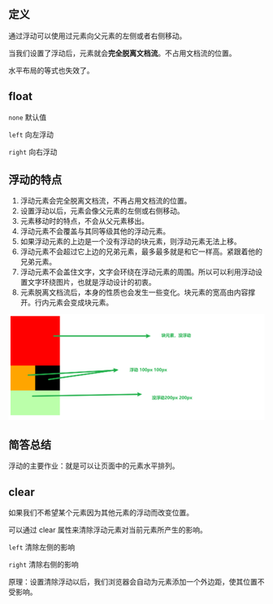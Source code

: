 ## 定义

通过浮动可以使用过元素向父元素的左侧或者右侧移动。

当我们设置了浮动后，元素就会**完全脱离文档流**。不占用文档流的位置。

水平布局的等式也失效了。

## float

`none`  默认值

`left`  向左浮动

`right`  向右浮动

## 浮动的特点

1. 浮动元素会完全脱离文档流，不再占用文档流的位置。
2. 设置浮动以后，元素会像父元素的左侧或右侧移动。
3. 元素移动时的特点，不会从父元素移出。
4. 浮动元素不会覆盖与其同等级其他的浮动元素。
5. 如果浮动元素的上边是一个没有浮动的块元素，则浮动元素无法上移。
6. 浮动元素不会超过它上边的兄弟元素，最多最多就是和它一样高。紧跟着他的兄弟元素。
7. 浮动元素不会盖住文字，文字会环绕在浮动元素的周围。所以可以利用浮动设置文字环绕图片，也就是浮动设计的初衷。
8. 元素脱离文档流后，本身的性质也会发生一些变化。块元素的宽高由内容撑开。行内元素会变成块元素。

![image-20220423115703302](images/image-20220423115703302-16506862248931.png)

## 简答总结

浮动的主要作业：就是可以让页面中的元素水平排列。

## clear

如果我们不希望某个元素因为其他元素的浮动而改变位置。

可以通过 clear 属性来清除浮动元素对当前元素所产生的影响。

`left`  清除左侧的影响

`right`  清除右侧的影响

原理：设置清除浮动以后，我们浏览器会自动为元素添加一个外边距，使其位置不受影响。
